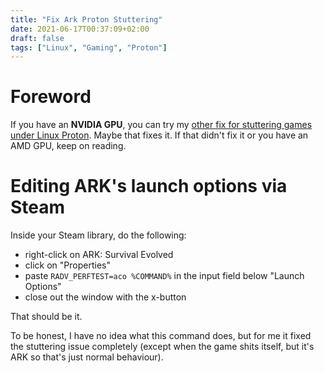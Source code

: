 ```yaml
---
title: "Fix Ark Proton Stuttering"
date: 2021-06-17T00:37:09+02:00
draft: false
tags: ["Linux", "Gaming", "Proton"]
---
```


Foreword
========

If you have an **NVIDIA GPU**, you can try my [other fix for stuttering games under Linux Proton](https://codef0x.dev/blog/posts/steam-proton-shader-caching.html). Maybe that fixes it. If that didn't fix it or you have an AMD GPU, keep on reading.

Editing ARK's launch options via Steam
======================================

Inside your Steam library, do the following:

*   right-click on ARK: Survival Evolved
*   click on "Properties"
*   paste `RADV_PERFTEST=aco %COMMAND%` in the input field below "Launch Options"
*   close out the window with the x-button

That should be it.

To be honest, I have no idea what this command does, but for me it fixed the stuttering issue completely (except when the game shits itself, but it's ARK so that's just normal behaviour).